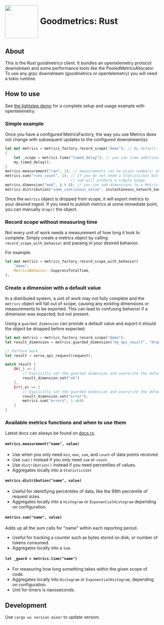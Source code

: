 # <img src="https://user-images.githubusercontent.com/3454741/151748581-1ad6c34c-f583-4813-b878-d19c98ec3427.png" width="108em" align="center"/> Goodmetrics: Rust

## About

This is the Rust goodmetrics client. It bundles an opentelemetry protocol downstream and
some performance tools like the PooledMetricsAllocator.
To use any grpc downstream (goodmetrics or opentelemetry) you will need a tokio runtime.

## How to use

See [the lightstep demo](./goodmetrics/benches/lightstep.rs) for a complete setup and usage example with opentelemetry.

### Simple example

Once you have a configured MetricsFactory, the way you use Metrics does not change with subsequent
updates to the configured downstream(s):

```rust
let mut metrics = metrics_factory.record_scope("demo"); // By default, includes a "demo_totaltime" histogram measurement, capturing the time it took to complete the unit of work
{
    let _scope = metrics.time("timed_delay"); // you can time additional scopes
    my_timed_delay();
}
metrics.measurement("ran", 1); // measurements can be plain numbers; when preaggregated they are StatisticSets (min/max/sum/count)
metrics.sum("runs_count", 1); // If you do not need a StatisticSet but rather a simple counter,
                              // sum will produce a simple Gauge
metrics.dimension("mod", i % 8); // you can add dimensions to a Metrics whenever you want. All measurements in this Metrics record are dimensioned by this value.
metrics.distribution("some_continuous_value", instantaneous_network_bandwidth); // histograms are aggregated sparsely, and truncated to 2 significant figures (base 10).
```

Once the `metrics` object is dropped from scope, it will export metrics to your desired ingest. If you need to publish metrics at some immediate point, you can manually `drop()` the object.

### Record scope without measuring time

Not every unit of work needs a measurement of how long it took to complete. Simply create a metrics object by calling `record_scope_with_behavior` and passing in your desired behavior.

For example:

```rust
let mut metrics = metrics_factory.record_scope_with_behavior(
    "demo",
    MetricsBehavior::SuppressTotalTime,
);
```

### Create a dimension with a default value

In a distributed system, a unit of work may not fully complete and the `metrics` object will fall out of scope, causing any existing dimensions or measurements to be exported. This can lead to confusing behavior if a dimension was expected, but not present.

Using a `guarded_dimension` can provide a default value and export it should the object be dropped before expected:

```rust
let mut metrics = metrics_factory.record_scope("demo");
let result_dimension = metrics.guarded_dimension("my_api_result", "dropped_early");

// Perform work...
let result = serve_api_request(request);

match result {
    Ok(_) => {
        // Explicitly set the guarded dimension and overwrite the default value
        result_dimension.set("ok")
    },
    Err(_e) => {
        // Explicitly set the guarded dimension and overwrite the default value
        result_dimension.set("error");
        metrics.sum("errors", 1_u64)
    }
}
```

### Available metrics functions and when to use them

Latest docs can always be found on [docs.rs](https://docs.rs/goodmetrics/latest/goodmetrics/).

#### `metrics.measurement("name", value)`

* Use when you only need `min`, `max`, `sum`, and `count` of data points received.
* Use `sum()` instead if you only need `sum` or `count`.
* Use `distribution()` instead if you need percentiles of values.
* Aggregates locally into a `StatisticsSet`

#### `metrics.distribution("name", value)`

* Useful for identifying percentiles of data, like the 99th percentile of request sizes.
* Aggregates locally into a `Histogram` or `ExponentialHistogram` depending on configuration.

#### `metrics.sum("name", value)`

Adds up all the sum calls for "name" within each reporting period.

* Useful for tracking a counter such as bytes stored on disk, or number of tokens consumed.
* Aggregates locally into a `Sum`.

#### `let _guard = metrics.time("name")`

* For measuring how long something takes within the given scope of code.
* Aggregates locally into `Histogram` or `ExponentialHistogram`, depending on configuration.
* Unit for timers is nanoseconds.

## Development

Use `cargo ws version minor` to update version.
